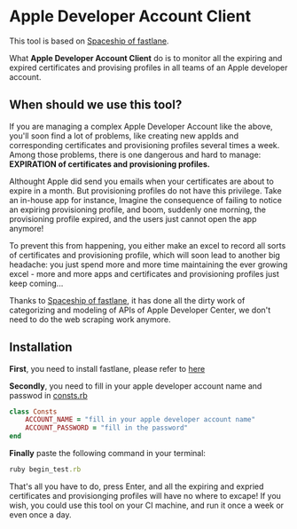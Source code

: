 # Apple Developer Account Client

This tool is based on [Spaceship of fastlane](https://github.com/fastlane/fastlane/tree/master/spaceship). 

What **Apple Developer Account Client** do is to monitor all the expiring and expired certificates and provising profiles in all teams of an Apple developer account.


## When should we use this tool?


If you are managing a complex Apple Developer Account like the above, you'll soon find a lot of problems, like creating new appIds and corresponding certificates and provisioning profiles several times a week. Among those problems, there is one dangerous and hard to manage: **EXPIRATION of certificates and provisioning profiles.**

Althought Apple did send you emails when your certificates are about to expire in a month. But provisioning profiles do not have this privilege. Take an in-house app for instance, Imagine the consequence of failing to notice an expiring provisioning profile, and boom, suddenly one morning, the provisioning profile expired, and the users just cannot open the app anymore!

To prevent this from happening, you either make an excel to record all sorts of certificates and provisioning profile, which will soon lead to another big headache: you just spend more and more time maintaining the ever growing excel - more and more apps and certificates and provisioning profiles just keep coming...

Thanks to [Spaceship of fastlane](https://github.com/fastlane/fastlane/tree/master/spaceship), it has done all the dirty work of categorizing and modeling of APIs of Apple Developer Center, we don't need to do the web scraping work anymore.


## Installation

**First**, you need to install fastlane, please refer to [here](https://docs.fastlane.tools/getting-started/ios/setup/)

**Secondly**, you need to fill in your apple developer account name and passwod in [consts.rb](https://github.com/xzyang87/apple-developer-account-client/blob/master/consts.rb)

```ruby
class Consts
    ACCOUNT_NAME = "fill in your apple developer account name"
    ACCOUNT_PASSWORD = "fill in the password"
end

```

**Finally** paste the following command in your terminal:

```ruby
ruby begin_test.rb

```
That's all you have to do, press Enter, and all the expiring and expried certificates and provisionging profiles will have no where to excape! If you wish, you could use this tool on your CI machine, and run it once a week or even once a day.


